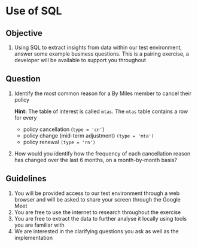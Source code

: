 # Use of SQL 
## Objective
1. Using SQL to extract insights from data within our test environment, answer some example business questions. This is a pairing exercise, a developer will be available to support you throughout

## Question
1. Identify the most common reason for a By Miles member to cancel their policy

   **Hint:** 
   The table of interest is called `mtas`. 
   The `mtas` table contains a row for every 
     * policy cancellation (`type = 'cn'`)
     * policy change (mid-term adjustment) `(type = 'mta')`
     * policy renewal `(type = 'rn')`
  
1. How would you identify how the frequency of each cancellation reason has changed over the last 6 months, on a month-by-month basis?

## Guidelines
1. You will be provided access to our test environment through a web browser and will be asked to share your screen through the Google Meet 
1. You are free to use the internet to research throughout the exercise
1. You are free to extract the data to further analyse it locally using tools you are familiar with
1. We are interested in the clarifying questions you ask as well as the implementation 
